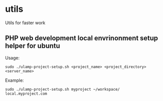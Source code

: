utils
=====

Utils for faster work

PHP web development local envrinonment setup helper for ubuntu
-----------------------------------------------------------------

Usage:

    sudo ./ulamp-project-setup.sh <project_name> <project_directory> <server_name>

Example:

    sudo ./ulamp-project-setup.sh myproject ~/workspace/ local.myproject.com



